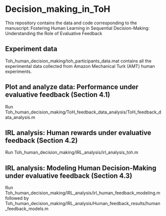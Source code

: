 # Decision_making_in_ToH
This repository contains the data and code corresponding to the manuscript: Fostering Human Learning in Sequential Decision-Making: Understanding the Role of Evaluative Feedback

## Experiment data
Toh_human_decision_making/toh_participants_data.mat contains all the experimental data collected from Amazon Mechanical Turk (AMT) human experiments.

## Plot and analyze data: Performance under evaluative feedback (Section 4.1)
Run Toh_human_decision_making/ToH_feedback_data_analysis/ToH_feedback_data_analysis.m

## IRL analysis: Human rewards under evaluative feedback (Section 4.2)
Run Toh_human_decision_making/IRL_analysis/irl_analysis_toh.m

## IRL analysis: Modeling Human Decision-Making under evaluative feedback (Section 4.3)
Run Toh_human_decision_making/IRL_analysis/irl_human_feedback_modeling.m
followed by
Toh_human_decision_making/IRL_analysis/Human_feedback_results/human_feedback_models.m
